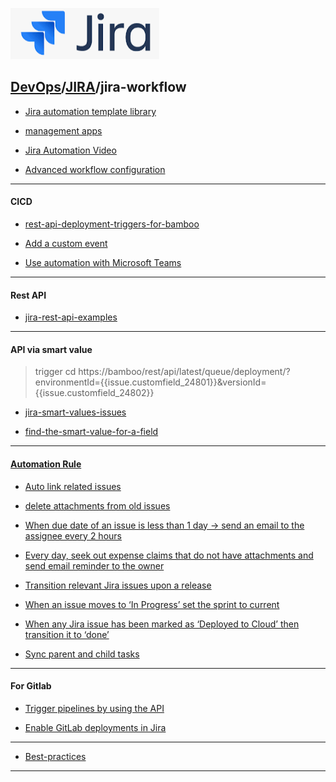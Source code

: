 [![](../resource/Jira.PNG)](https://confluence.atlassian.com/adminjiraserver/working-with-workflows-938847362.html)
## [DevOps]/[JIRA]/jira-workflow



- [Jira automation template library](https://www.atlassian.com/software/jira/automation-template-library#/rule-list)

- [management apps](https://marketplace.atlassian.com/categories/workflow)

- [Jira Automation Video](https://www.youtube.com/playlist?list=PLLKGNJ358oRmWJyABYKn9CcPlAaTqxfQ1)



- [Advanced workflow configuration](https://confluence.atlassian.com/adminjiraserver0822/advanced-workflow-configuration-1142237687.html)

---

#### CICD
- [rest-api-deployment-triggers-for-bamboo](https://developer.atlassian.com/server/bamboo/rest-api-deployment-triggers-for-bamboo/)


- [Add a custom event](https://support.atlassian.com/jira-cloud-administration/docs/add-a-custom-event/)




- [Use automation with Microsoft Teams](https://confluence.atlassian.com/automation/use-automation-with-microsoft-teams-993924683.html#:~:text=If%20you%20want%20to%20send,be%20revoked%20at%20any%20time.)

---
#### Rest API


- [jira-rest-api-examples](https://developer.atlassian.com/server/jira/platform/jira-rest-api-examples/#searching-for-issues-using-post)

---
#### API via smart value

> trigger cd 
https://bamboo/rest/api/latest/queue/deployment/?environmentId={{issue.customfield_24801}}&versionId={{issue.customfield_24802}}

- [jira-smart-values-issues](https://support.atlassian.com/cloud-automation/docs/jira-smart-values-issues/)

- [find-the-smart-value-for-a-field](https://support.atlassian.com/cloud-automation/docs/find-the-smart-value-for-a-field/)
----
#### [Automation Rule](https://www.atlassian.com/software/jira/guides/expand-jira/automation#creating-a-rule)
- [Auto link related issues](https://www.atlassian.com/software/jira/automation-template-library/rules#/rule/1381485)

- [delete attachments from old issues](https://www.atlassian.com/software/jira/automation-template-library/rules#/rule/1371665/26233372)

- [When due date of an issue is less than 1 day → send an email to the assignee every 2 hours](https://www.atlassian.com/software/jira/automation-template-library/rules#/rule/1357124)

- [Every day, seek out expense claims that do not have attachments and send email reminder to the owner](https://www.atlassian.com/software/jira/automation-template-library/rules#/rule/1357390)
  
- [Transition relevant Jira issues upon a release](https://www.atlassian.com/software/jira/automation-template-library/rules#/rule/1363687)

- [When an issue moves to ‘In Progress’ set the sprint to current](https://www.atlassian.com/software/jira/automation-template-library/rules#/rule/1309924)

- [When any Jira issue has been marked as ‘Deployed to Cloud’ then transition it to ‘done’](https://www.atlassian.com/software/jira/automation-template-library/rules#/rule/1357167)

- [Sync parent and child tasks](https://www.atlassian.com/software/jira/automation-template-library/rules#/rule/140671)



---
#### For Gitlab
- [Trigger pipelines by using the API](https://docs.gitlab.com/ee/ci/triggers/)

- [Enable GitLab deployments in Jira](https://www.atlassian.com/devops/continuous-delivery-tutorials/jira-gitlab-deployments)

---
- [Best-practices](https://www.atlassian.com/software/jira/guides/getting-started/best-practices#jira-workflow-best-practices)


---

[DevOps]: <../../README.md>
[JIRA]: <../JIRA.md>
